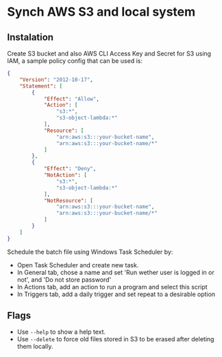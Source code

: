 # Synch AWS S3 and local system

## Instalation

Create S3 bucket and also AWS CLI Access Key and Secret for S3 using IAM, a sample policy config that can be used is:

```json
{
    "Version": "2012-10-17",
    "Statement": [
        {
            "Effect": "Allow",
            "Action": [
                "s3:*",
                "s3-object-lambda:*"
            ],
            "Resource": [
                "arn:aws:s3:::your-bucket-name",
                "arn:aws:s3:::your-bucket-name/*"
            ]
        },
        {
            "Effect": "Deny",
            "NotAction": [
                "s3:*",
                "s3-object-lambda:*"
            ],
            "NotResource": [
                "arn:aws:s3:::your-bucket-name",
                "arn:aws:s3:::your-bucket-name/*"
            ]
        }
    ]
}
```

Schedule the batch file using Windows Task Scheduler by:
- Open Task Scheduler and create new task.
- In General tab, chose a name and set 'Run wether user is logged in or not', and 'Do not store password'
- In Actions tab, add an action to run a program and select this script
- In Triggers tab, add a daily trigger and set repeat to a desirable option

## Flags

- Use `--help` to show a help text.
- Use `--delete` to force old files stored in S3 to be erased after deleting them locally.
